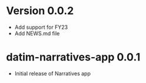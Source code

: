 # Version 0.0.2

* Add support for FY23
* Add NEWS.md file

# datim-narratives-app 0.0.1

* Initial release of Narratives app


